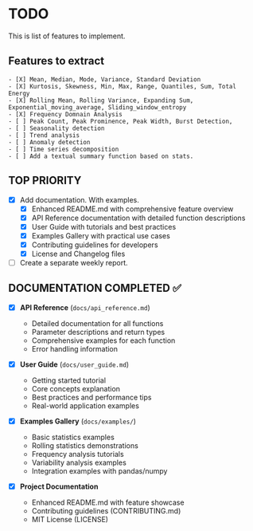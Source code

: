 # TODO

This is list of features to implement.

## Features to extract

    - [X] Mean, Median, Mode, Variance, Standard Deviation 
    - [X] Kurtosis, Skewness, Min, Max, Range, Quantiles, Sum, Total Energy
    - [X] Rolling Mean, Rolling Variance, Expanding Sum, Exponential_moving_average, Sliding_window_entropy
    - [X] Frequency Domnain Analysis 
    - [ ] Peak Count, Peak Prominence, Peak Width, Burst Detection, 
    - [ ] Seasonality detection
    - [ ] Trend analysis
    - [ ] Anomaly detection
    - [ ] Time series decomposition
    - [ ] Add a textual summary function based on stats.

## TOP PRIORITY

- [X] Add documentation. With examples.
  - [X] Enhanced README.md with comprehensive feature overview
  - [X] API Reference documentation with detailed function descriptions
  - [X] User Guide with tutorials and best practices
  - [X] Examples Gallery with practical use cases
  - [X] Contributing guidelines for developers
  - [X] License and Changelog files
- [ ] Create a separate weekly report.

## DOCUMENTATION COMPLETED ✅

- [X] **API Reference** (`docs/api_reference.md`)
  - Detailed documentation for all functions
  - Parameter descriptions and return types
  - Comprehensive examples for each function
  - Error handling information

- [X] **User Guide** (`docs/user_guide.md`)
  - Getting started tutorial
  - Core concepts explanation
  - Best practices and performance tips
  - Real-world application examples

- [X] **Examples Gallery** (`docs/examples/`)
  - Basic statistics examples
  - Rolling statistics demonstrations
  - Frequency analysis tutorials
  - Variability analysis examples
  - Integration examples with pandas/numpy

- [X] **Project Documentation**
  - Enhanced README.md with feature showcase
  - Contributing guidelines (CONTRIBUTING.md)
  - MIT License (LICENSE)
